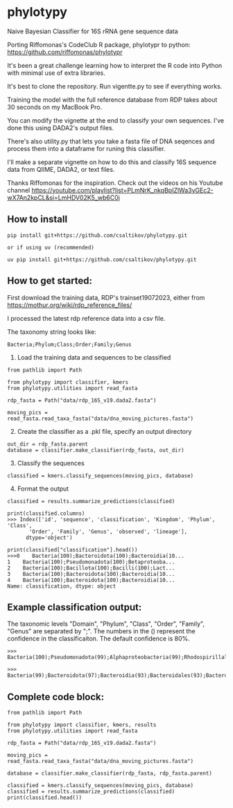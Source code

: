 # phylotypy
Naive Bayesian Classifier for 16S rRNA gene sequence data

Porting Riffomonas's CodeClub R package, phylotypr to python: https://github.com/riffomonas/phylotypr

It's been a great challenge learning how to interpret the R code into Python with minimal use of extra libraries.

It's best to clone the repository.  Run vigentte.py to see if everything works.

Training the model with the full reference database from RDP takes about 30 seconds on my MacBook Pro.

You can modify the vignette at the end to classify your own sequences. I've done this using DADA2's output files.

There's also utility.py that lets you take a fasta file of DNA seqences and process them into a dataframe for runing this classifier.

I'll make a separate vignette on how to do this and classify 16S sequence data from QIIME, DADA2, or text files.

Thanks Riffomonas for the inspiration.  Check out the videos on his Youtube channel https://youtube.com/playlist?list=PLmNrK_nkqBpIZlWa3yGEc2-wX7An2kpCL&si=LmHDV02K5_wb6C0j

## How to install
```
pip install git+https://github.com/csaltikov/phylotypy.git

or if using uv (recommended)

uv pip install git+https://github.com/csaltikov/phylotypy.git
```

## How to get started:
First download the training data, RDP's trainset19072023, either from https://mothur.org/wiki/rdp_reference_files/

I processed the latest rdp reference data into a csv file.

The taxonomy string looks like:
```
Bacteria;Phylum;Class;Order;Family;Genus
```

1. Load the training data and sequences to be classified
```
from pathlib import Path

from phylotypy import classifier, kmers
from phylotypy.utilities import read_fasta

rdp_fasta = Path("data/rdp_16S_v19.dada2.fasta")

moving_pics = read_fasta.read_taxa_fasta("data/dna_moving_pictures.fasta")
```
2. Create the classifier as a .pkl file, specify an output directory 
```
out_dir = rdp_fasta.parent
database = classifier.make_classifier(rdp_fasta, out_dir)
```
3. Classify the sequences
```
classified = kmers.classify_sequences(moving_pics, database)
```
4. Format the output
```
classified = results.summarize_predictions(classified)

print(classified.columns)
>>> Index(['id', 'sequence', 'classification', 'Kingdom', 'Phylum', 'Class',
       'Order', 'Family', 'Genus', 'observed', 'lineage'],
      dtype='object')
      
print(classified["classification"].head())
>>>0    Bacteria(100);Bacteroidota(100);Bacteroidia(10...
1    Bacteria(100);Pseudomonadota(100);Betaproteoba...
2    Bacteria(100);Bacillota(100);Bacilli(100);Lact...
3    Bacteria(100);Bacteroidota(100);Bacteroidia(10...
4    Bacteria(100);Bacteroidota(100);Bacteroidia(10...
Name: classification, dtype: object
```
## Example classification output:
The taxonomic levels "Domain", "Phylum", "Class", "Order", "Family", "Genus" are separated by ";".  The numbers in the () represent the confidence in the classificaiton.  The default confidence is 80%.
```
>>> Bacteria(100);Pseudomonadota(99);Alphaproteobacteria(99);Rhodospirillales(99);Acetobacteraceae(99);Roseomonas(83)

>>> Bacteria(99);Bacteroidota(97);Bacteroidia(93);Bacteroidales(93);Bacteroidales_unclassified(93);Bacteroidales_unclassified(93)

```
## Complete code block:
```
from pathlib import Path

from phylotypy import classifier, kmers, results
from phylotypy.utilities import read_fasta

rdp_fasta = Path("data/rdp_16S_v19.dada2.fasta")

moving_pics = read_fasta.read_taxa_fasta("data/dna_moving_pictures.fasta")

database = classifier.make_classifier(rdp_fasta, rdp_fasta.parent)

classified = kmers.classify_sequences(moving_pics, database)
classified = results.summarize_predictions(classified)
print(classified.head())
```
